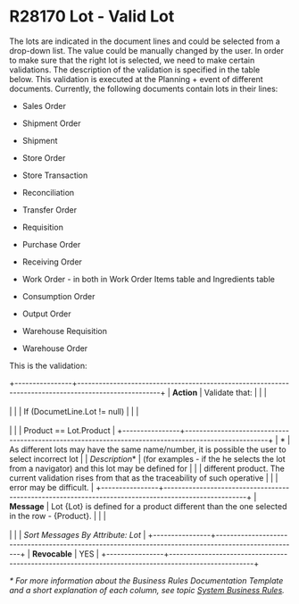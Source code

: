 ---
---

# R28170 Lot - Valid Lot
The lots are indicated in the document lines and could be selected from a drop-down list. The value could be manually
changed by the user. In order to make sure that the right lot is selected, we need to make certain validations. The
description of the validation is specified in the table below. This validation is executed at the Planning + event of
different documents. Currently, the following documents contain lots in their lines:

-   Sales Order

-   Shipment Order

-   Shipment

-   Store Order

-   Store Transaction

-   Reconciliation

-   Transfer Order

-   Requisition

-   Purchase Order

-   Receiving Order

-   Work Order - in both in Work Order Items table and Ingredients table

-   Consumption Order

-   Output Order
  
-   Warehouse Requisition
  
-   Warehouse Order

This is the validation:

+----------------+-----------------------------------------------------------------------------------------------------+
| **Action**     | Validate that:                                                                                      |
|                | <br/><br/>                                                                                          |
|                | If (DocumetLine.Lot != null)                                                                        |
|                | <br/><br/>                                                                                          |
|                | Product == Lot.Product                                                                              |
+----------------+-----------------------------------------------------------------------------------------------------+
| *              | As different lots may have the same name/number, it is possible the user to select incorrect lot    |
| *Description** | (for examples - if the he selects the lot from a navigator) and this lot may be defined for         |
|                | different product. The current validation rises from that as the traceability of such operative     |
|                | error may be difficult.                                                                             |
+----------------+-----------------------------------------------------------------------------------------------------+
| **Message**    | Lot {Lot} is defined for a product different than the one selected in the row - {Product}.          |
|                | <br/><br/>                                                                                          |
|                | *Sort Messages By Attribute: Lot*                                                                   |
+----------------+-----------------------------------------------------------------------------------------------------+
| **Revocable**  | YES                                                                                                 |
+----------------+-----------------------------------------------------------------------------------------------------+

*\* For more information about the Business Rules Documentation Template and a short explanation of each column, see
topic [System Business Rules](../templates/template-description-system-business-rules.md).*
